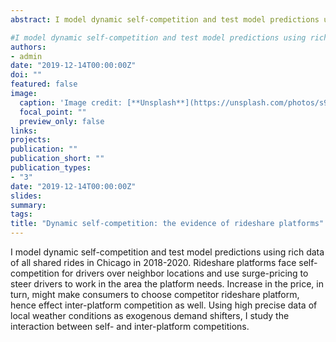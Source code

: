```yaml
---
abstract: I model dynamic self-competition and test model predictions using rich data of all shared rides in Chicago in 2018-2020. Rideshare platforms face self-competition for drivers over neighbor locations and use surge-pricing to steer drivers to work in the area the platform needs. Increase in the price, in turn, might make consumers to choose competitor rideshare platform, hence effect inter-platform competition as well. Using high precise data of local weather conditions as exogenous demand shifters, I study the interaction between self- and inter-platform competitions.

#I model dynamic self-competition and test model predictions using rich data of all shared rides in Chicago in 2018-2020. Rideshare platforms face self-competition for drivers over neighbor locations and use surge-pricing to steer drivers to work in the given area. Surging the price, in turn, makes consumers choose other platforms. Using high precise data of local weather conditions as exogenous demand shifters, I study the interaction between self- and inter-platform competitions.
authors:
- admin
date: "2019-12-14T00:00:00Z"
doi: ""
featured: false
image:
  caption: 'Image credit: [**Unsplash**](https://unsplash.com/photos/s9CC2SKySJM)'
  focal_point: ""
  preview_only: false
links:
projects:
publication: ""
publication_short: ""
publication_types:
- "3"
date: "2019-12-14T00:00:00Z"
slides:
summary:
tags:
title: "Dynamic self-competition: the evidence of rideshare platforms"
---
```

I model dynamic self-competition and test model predictions using rich data of all shared rides in Chicago in 2018-2020. Rideshare platforms face self-competition for drivers over neighbor locations and use surge-pricing to steer drivers to work in the area the platform needs. Increase in the price, in turn, might make consumers to choose competitor rideshare platform, hence effect inter-platform competition as well. Using high precise data of local weather conditions as exogenous demand shifters, I study the interaction between self- and inter-platform competitions.
